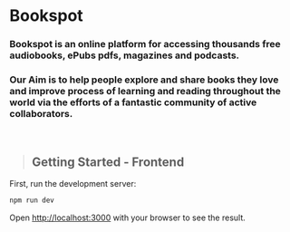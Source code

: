 # Bookspot

### Bookspot is an online platform for accessing thousands free audiobooks, ePubs pdfs, magazines and podcasts.

### Our Aim is to help people explore and share books they love and improve process of learning and reading throughout the world via the efforts of a fantastic community of active collaborators.

<br>

> ## Getting Started - Frontend

First, run the development server:

```bash
npm run dev
```

Open [http://localhost:3000](http://localhost:3000) with your browser to see the result.
